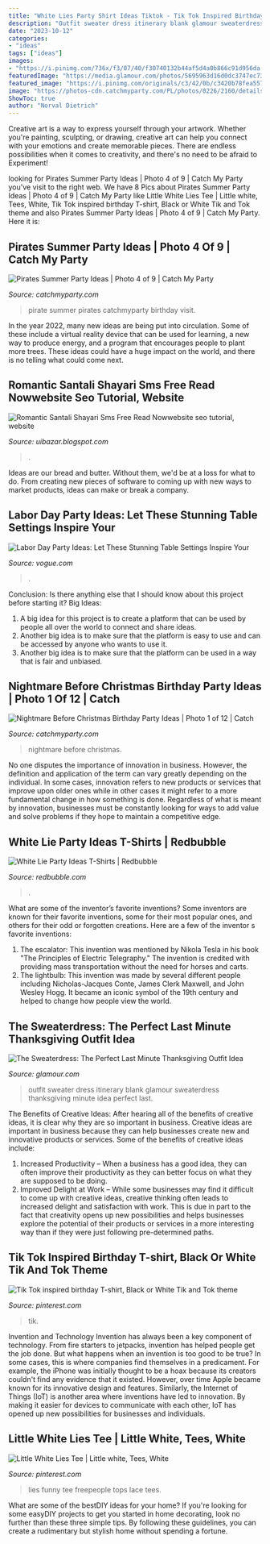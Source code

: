 ```yaml
---
title: "White Lies Party Shirt Ideas Tiktok - Tik Tok Inspired Birthday T-shirt, Black Or White Tik And Tok Theme"
description: "Outfit sweater dress itinerary blank glamour sweaterdress thanksgiving minute idea perfect last"
date: "2023-10-12"
categories:
- "ideas"
tags: ["ideas"]
images:
- "https://i.pinimg.com/736x/f3/07/40/f30740132b44af5d4a0b866c91d956da.jpg"
featuredImage: "https://media.glamour.com/photos/5695963d16d0dc3747ec73b1/master/w_1024%2Cc_limit/fashion-2015-11-sweater-dress-outfit-ideas-blank-itinerary-main.jpg"
featured_image: "https://i.pinimg.com/originals/c3/42/0b/c3420b78fea557b0141eeb5eba95dc0e.jpg"
image: "https://photos-cdn.catchmyparty.com/PL/photos/0226/2160/details_p.jpg"
ShowToc: true
author: "Norval Dietrich"
---
```



Creative art is a way to express yourself through your artwork. Whether you're painting, sculpting, or drawing, creative art can help you connect with your emotions and create memorable pieces. There are endless possibilities when it comes to creativity, and there's no need to be afraid to Experiment!

	

		
looking for Pirates Summer Party Ideas | Photo 4 of 9 | Catch My Party you've visit to the right web. We have 8 Pics about Pirates Summer Party Ideas | Photo 4 of 9 | Catch My Party like Little White Lies Tee | Little white, Tees, White, Tik Tok inspired birthday T-shirt, Black or White Tik and Tok theme and also Pirates Summer Party Ideas | Photo 4 of 9 | Catch My Party. Here it is:
		
    
## Pirates Summer Party Ideas | Photo 4 Of 9 | Catch My Party

<img loading=lazy src="https://photos-cdn.catchmyparty.com/PL/photos/0226/2160/details_p.jpg" onerror="this.onerror=null;this.src='https://tse1.mm.bing.net/th?id=OIP.KWvygSTx48SpVsA2xkcZsQHaNJ&amp;pid=15.1';" alt="Pirates Summer Party Ideas | Photo 4 of 9 | Catch My Party">

_Source: catchmyparty.com_

>pirate summer pirates catchmyparty birthday visit. 

	

In the year 2022, many new ideas are being put into circulation. Some of these include a virtual reality device that can be used for learning, a new way to produce energy, and a program that encourages people to plant more trees. These ideas could have a huge impact on the world, and there is no telling what could come next.

    
## Romantic Santali Shayari Sms Free Read Nowwebsite Seo Tutorial, Website

<img loading=lazy src="https://1.bp.blogspot.com/-rg-LzkjfTGs/Xutl2YAIL2I/AAAAAAAAAnA/L-xlauoYWPcePvAwu-_QXr_cjZVdgTgWACLcBGAsYHQ/w1200-h630-p-k-no-nu/Santali%2BSms.png" onerror="this.onerror=null;this.src='https://tse3.mm.bing.net/th?id=OIP.39-nQX6JoAgJj2TCYz9n5QHaD4&amp;pid=15.1';" alt="Romantic Santali Shayari Sms Free Read Nowwebsite seo tutorial, website">

_Source: uibazar.blogspot.com_

>. 

	

Ideas are our bread and butter. Without them, we'd be at a loss for what to do. From creating new pieces of software to coming up with new ways to market products, ideas can make or break a company.

    
## Labor Day Party Ideas: Let These Stunning Table Settings Inspire Your

<img loading=lazy src="https://assets.vogue.com/photos/5d6832c4d6799100081cbd63/master/w_1600%2Cc_limit/03-tablescapes-to-inspire-your-labor-day-soiree.jpg" onerror="this.onerror=null;this.src='https://tse1.mm.bing.net/th?id=OIP.2DQHyyohwQMh3pKOKIDeVwHaE8&amp;pid=15.1';" alt="Labor Day Party Ideas: Let These Stunning Table Settings Inspire Your">

_Source: vogue.com_

>. 

	

Conclusion: Is there anything else that I should know about this project before starting it?
Big Ideas:
1. A big idea for this project is to create a platform that can be used by people all over the world to connect and share ideas.
2. Another big idea is to make sure that the platform is easy to use and can be accessed by anyone who wants to use it.
3. Another big idea is to make sure that the platform can be used in a way that is fair and unbiased.

    
## Nightmare Before Christmas Birthday Party Ideas | Photo 1 Of 12 | Catch

<img loading=lazy src="https://photos-cdn.catchmyparty.com/PL/photos/0247/7741/img_6002.jpg" onerror="this.onerror=null;this.src='https://tse3.mm.bing.net/th?id=OIP.Rrm_xtgACUchepd-7eQt3QHaKh&amp;pid=15.1';" alt="Nightmare Before Christmas Birthday Party Ideas | Photo 1 of 12 | Catch">

_Source: catchmyparty.com_

>nightmare before christmas. 

	

No one disputes the importance of innovation in business. However, the definition and application of the term can vary greatly depending on the individual. In some cases, innovation refers to new products or services that improve upon older ones while in other cases it might refer to a more fundamental change in how something is done. Regardless of what is meant by innovation, businesses must be constantly looking for ways to add value and solve problems if they hope to maintain a competitive edge.

    
## White Lie Party Ideas T-Shirts | Redbubble

<img loading=lazy src="https://ih1.redbubble.net/image.1673457259.2431/ssrco,classic_tee,mens,101010:01c5ca27c6,front_alt,square_product,600x600.jpg" onerror="this.onerror=null;this.src='https://tse1.mm.bing.net/th?id=OIP.7g5T7edQjmu0Gk-h3TorFwHaHZ&amp;pid=15.1';" alt="White Lie Party Ideas T-Shirts | Redbubble">

_Source: redbubble.com_

>. 

	

What are some of the inventor’s favorite inventions?
Some inventors are known for their favorite inventions, some for their most popular ones, and others for their odd or forgotten creations. Here are a few of the inventor s favorite inventions:
1. The escalator: This invention was mentioned by Nikola Tesla in his book "The Principles of Electric Telegraphy." The invention is credited with providing mass transportation without the need for horses and carts.
2. The lightbulb: This invention was made by several different people including Nicholas-Jacques Conte, James Clerk Maxwell, and John Wesley Hogg. It became an iconic symbol of the 19th century and helped to change how people view the world.

    
## The Sweaterdress: The Perfect Last Minute Thanksgiving Outfit Idea

<img loading=lazy src="https://media.glamour.com/photos/5695963d16d0dc3747ec73b1/master/w_1024%2Cc_limit/fashion-2015-11-sweater-dress-outfit-ideas-blank-itinerary-main.jpg" onerror="this.onerror=null;this.src='https://tse3.mm.bing.net/th?id=OIP.F6f5IUWxppea0pwbLPzwsgHaLH&amp;pid=15.1';" alt="The Sweaterdress: The Perfect Last Minute Thanksgiving Outfit Idea">

_Source: glamour.com_

>outfit sweater dress itinerary blank glamour sweaterdress thanksgiving minute idea perfect last. 

	

The Benefits of Creative Ideas: After hearing all of the benefits of creative ideas, it is clear why they are so important in business.
Creative ideas are important in business because they can help businesses create new and innovative products or services. Some of the benefits of creative ideas include: 
1. Increased Productivity – When a business has a good idea, they can often improve their productivity as they can better focus on what they are supposed to be doing. 
2. Improved Delight at Work – While some businesses may find it difficult to come up with creative ideas, creative thinking often leads to increased delight and satisfaction with work. This is due in part to the fact that creativity opens up new possibilities and helps businesses explore the potential of their products or services in a more interesting way than if they were just following pre-determined paths. 

    
## Tik Tok Inspired Birthday T-shirt, Black Or White Tik And Tok Theme

<img loading=lazy src="https://i.pinimg.com/736x/f3/07/40/f30740132b44af5d4a0b866c91d956da.jpg" onerror="this.onerror=null;this.src='https://tse2.mm.bing.net/th?id=OIP.iKELJPbgIHhiUFyiAXRvCQHaJ3&amp;pid=15.1';" alt="Tik Tok inspired birthday T-shirt, Black or White Tik and Tok theme">

_Source: pinterest.com_

>tik. 

	

Invention and Technology
Invention has always been a key component of technology. From fire starters to jetpacks, invention has helped people get the job done. But what happens when an invention is too good to be true? In some cases, this is where companies find themselves in a predicament. For example, the iPhone was initially thought to be a hoax because its creators couldn't find any evidence that it existed. However, over time Apple became known for its innovative design and features. Similarly, the Internet of Things (IoT) is another area where inventions have led to innovation. By making it easier for devices to communicate with each other, IoT has opened up new possibilities for businesses and individuals.

    
## Little White Lies Tee | Little White, Tees, White

<img loading=lazy src="https://i.pinimg.com/originals/c3/42/0b/c3420b78fea557b0141eeb5eba95dc0e.jpg" onerror="this.onerror=null;this.src='https://tse1.mm.bing.net/th?id=OIP.V2aiQh09_Ja0jb9meLAysAHaLH&amp;pid=15.1';" alt="Little White Lies Tee | Little white, Tees, White">

_Source: pinterest.com_

>lies funny tee freepeople tops lace tees. 

	

What are some of the bestDIY ideas for your home?
If you're looking for some easyDIY projects to get you started in home decorating, look no further than these three simple tips. By following these guidelines, you can create a rudimentary but stylish home without spending a fortune.

